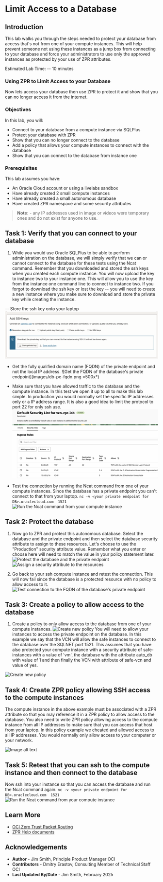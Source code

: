 # Limit Access to a Database

## Introduction

This lab walks you through the steps needed to protect your database from access that's not from one of your compute instances. This will help prevent someone not using these instances as a jump box from connecting to your database and force your administrators to use only the approved instances as protected by your use of ZPR attributes.

Estimated Lab Time: -- 10 minutes

### Using ZPR to Limit Access to your Database

Now lets access your database then use ZPR to protect it and show that you can no longer access it from the internet.

### Objectives

In this lab, you will:

* Connect to your database from a compute instance via SQLPlus
* Protect your database with ZPR
* Show that you can no longer connect to the database
* Add a policy that allows your compute instances to connect with the database
* Show that you can connect to the database from instance one

### Prerequisites

This lab assumes you have:

* An Oracle Cloud account or using a livelabs sandbox
* Have already created 2 small compute instances
* Have already created a small autonomous database
* Have created ZPR namespace and some security attributes

> **Note:** - any IP addresses used in image or videos were temporary ones and do not exist for anyone to use.

## Task 1: Verify that you can connect to your database

1. While you would use Oracle SQLPlus to be able to perform administration on the database, we will simply verify that we can or cannot connect to the database for these tests using the Ncat command.
Remember that you downloaded and stored the ssh keys when you created each compute instance. You will now upload the key to instance two to your instance one. This will allow you to use the key from the instance one command line to connect to instance two. If you forgot to download the ssh key or lost the key -- you will need to create a new instance where you make sure to download and store the private key while creating the instance.

-- Store the ssh key onto your laptop
![Make sure that you have the ssh key for the instance](images/download-ssh-private-key.png)

* Get the fully qualified domain name (FQDN) of the private endpoint and not the local IP address.
![Get the FQDN of the database's private endpoint](images/db-pe-fqdn.png =500x*)

* Make sure that you have allowed traffic to the database and the compute instance. In this test we open it up to all to make this lab simple. In production you would normally set the specific IP addresses only or a IP address range. It is also a good idea to limit the protocol to port 22 for only ssh use.
![Allow all IP addresses or at least your IPs](images/ingress-rules.png)

* Test the connection by running the Ncat command from one of your compute instances. Since the database has a private endpoint you can't connect to that from your laptop.
```nc -v <your private endpoint for DB>.oraclecloud.com  1521```
![Run the Ncat command from your compute instance](images/terminal-test-connect-instance.png)

## Task 2: Protect the database

<!-- I think for this tutorial use case you should be more specific with your sec attrs naming and value. For example, you will have seen in my tutorial (https://docs.oracle.com/en/learn/config-oci-zpr/index.html), I was quite prescriptive and meaningful with the sec attrs names and values. -->

1. Now go to ZPR and protect this autonomous database. Select the database and the private endpoint and then select the database security attribute to assign to these resources.
Let's choose to use the "Production" security attribute value. Remember what you enter or choose here will need to match the value in your policy statement later.
![Protect the database and the private endpoint](images/protect-resource.png)
![Assign a security attribute to the resources](images/protect-resource-2.png)

1. Go back to your ssh compute instance and retest the connection. This will now fail since the database is a protected resource with no policy to allow access to it.
![Test connection to the FQDN of the database's private endpoint](images/pe-timeout.png)

## Task 3: Create a policy to allow access to the database

1. Create a policy to only allow access to the database from one of your compute instances.
![Create new policy](images/zpr-db-policy.png)
You will need to allow your instances to access the private endpoint on the database. In this example we say that the VCN will allow the safe instances to connect to the database over the SQLNET port 1521. This assumes that you have also protected your compute instance with a security attribute of safe-instances with a value of 'vm', the database with the attribute auto_db with value of 1 and then finally the VCN with attribute of safe-vcn and value of yes.

![Create new policy](images/zpr-db-policy.png)

## Task 4: Create ZPR policy allowing SSH access to the compute instances

The compute instance in the above example must be associated with a ZPR attribute so that you may reference it in a ZPR policy to allow access to the database. You also need to write ZPR policy allowing access to the compute instance from all IP addresses to make sure that you can access that host from your laptop. In this policy example we cheated and allowed access to all IP addresses. You would normally only allow access to your computer or your network.

![Image alt text](images/zpr-ssh-policy.png)

## Task 5: Retest that you can ssh to the compute instance and then connect to the database

Now ssh into your instance so that you can access the database and run the Ncat command again.
```nc -v <your private endpoint for DB>.oraclecloud.com  1521```
![Run the Ncat command from your compute instance](images/terminal-test-connect-instance.png)

## Learn More

* [OCI Zero Trust Packet Routing](https://www.oracle.com/security/cloud-security/zero-trust-packet-routing/)
* [ZPR Help documents](https://docs.oracle.com/en-us/iaas/Content/zero-trust-packet-routing/overview.htm)

## Acknowledgements

- **Author** - Jim Smith, Principle Product Manager OCI
- **Contributors** - Dmitry Erastov, Consulting Member of Technical Staff OCI
- **Last Updated By/Date** - Jim Smith, February 2025